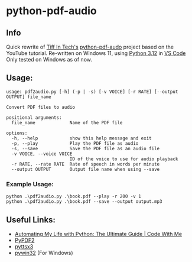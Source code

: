 
# python-pdf-audio

## Info
Quick rewrite of [Tiff In Tech's](https://github.com/TiffinTech) [python-pdf-audo](https://github.com/TiffinTech/python-pdf-audo) project based on the YouTube tutorial.
Re-written on Windows 11, using [Python 3.12](https://www.python.org/downloads/release/python-3120/) in [VS Code](https://code.visualstudio.com/download)
Only tested on Windows as of now.

## Usage:
```
usage: pdf2audio.py [-h] (-p | -s) [-v VOICE] [-r RATE] [--output OUTPUT] file_name

Convert PDF files to audio

positional arguments:
  file_name             Name of the PDF file

options:
  -h, --help            show this help message and exit
  -p, --play            Play the PDF file as audio
  -s, --save            Save the PDF file as an audio file
  -v VOICE, --voice VOICE
                        ID of the voice to use for audio playback
  -r RATE, --rate RATE  Rate of speech in words per minute
  --output OUTPUT       Output file name when using --save
```
### Example Usage:
```
python .\pdf2audio.py .\book.pdf --play -r 200 -v 1
python .\pdf2audio.py .\book.pdf --save --output output.mp3 
```


## Useful Links:

* [Automating My Life with Python: The Ultimate Guide | Code With Me]()
* [PyPDF2](https://pypi.org/project/PyPDF2/)
* [pyttsx3](https://pypi.org/project/pyttsx3/)
* [pywin32](https://www.youtube.com/watch?v=LXsdt6RMNfY) (For Windows)
